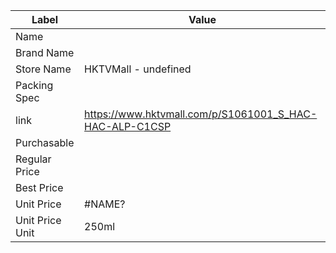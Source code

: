| Label           | Value                                                   |
| --------------- | ------------------------------------------------------- |
| Name            |                                                         |
| Brand Name      |                                                         |
| Store Name      | HKTVMall - undefined                                    |
| Packing Spec    |                                                         |
| link            | https://www.hktvmall.com/p/S1061001_S_HAC-HAC-ALP-C1CSP |
| Purchasable     |                                                         |
| Regular Price   |                                                         |
| Best Price      |                                                         |
| Unit Price      | #NAME?                                                  |
| Unit Price Unit | 250ml                                                   |
